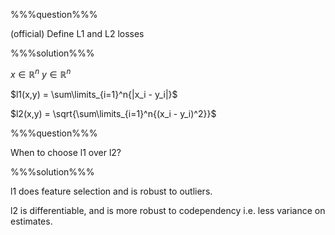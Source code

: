 %%%question%%%

(official) Define L1 and L2 losses


%%%solution%%%

$x \in \mathbb{R}^n$
$y \in \mathbb{R}^n$

$l1(x,y) = \sum\limits_{i=1}^n{|x_i - y_i|}$

$l2(x,y) = \sqrt{\sum\limits_{i=1}^n{(x_i - y_i)^2}}$

%%%question%%%

When to choose l1 over l2?

%%%solution%%%

l1 does feature selection and is robust to outliers.

l2 is differentiable, and is more robust to codependency i.e. less variance on estimates.

